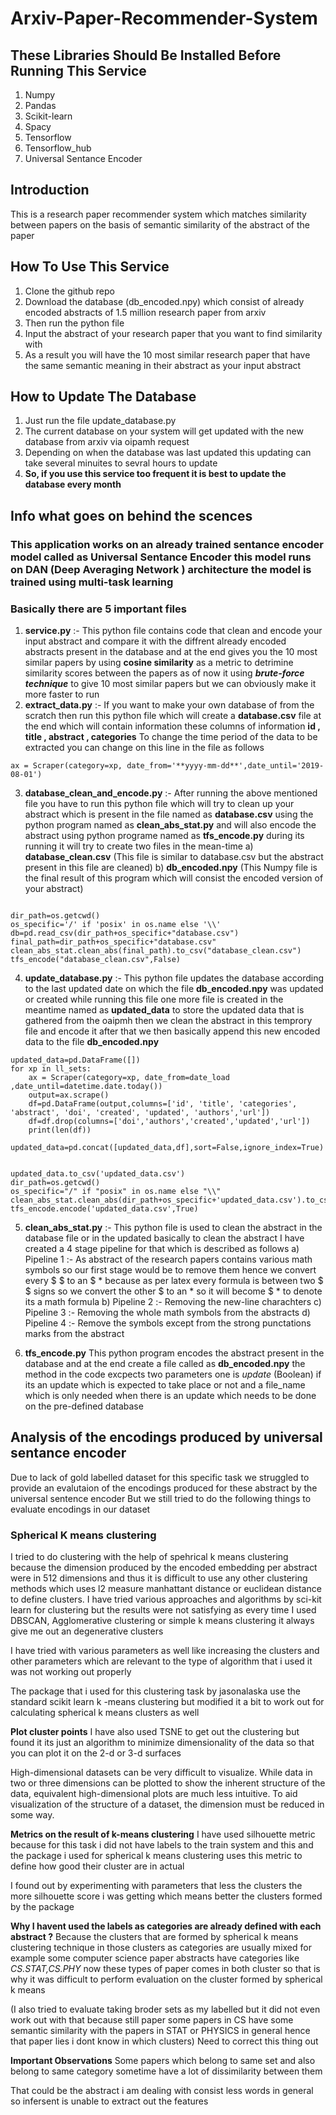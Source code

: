 # Arxiv-Paper-Recommender-System

## These Libraries Should Be Installed Before Running This Service
1. Numpy
2. Pandas 
3. Scikit-learn
4. Spacy
5. Tensorflow
6. Tensorflow_hub
7. Universal Sentance Encoder

## Introduction
This is a research paper recommender system which matches similarity between papers on the basis of semantic similarity of the abstract of the paper 

## How To Use This Service 
1. Clone the github repo 
2. Download the database (db_encoded.npy) which consist of already encoded abstracts of 1.5 million research paper from arxiv 
3. Then run the python file 
4. Input the abstract of your research paper that you want to find similarity with 
5. As a result you will have the 10 most similar research paper that have the same semantic meaning in their abstract as your input abstract
## How to Update The Database
1. Just run the file update_database.py 
2. The current database on your system will get updated with the new database from arxiv via oipamh request
3. Depending on when the database was last updated this updating can take several minuites to sevral hours to update
4. **So, if you use this service too frequent it is best to update the database every month**
## Info what goes on behind the scences
### This application works on an already trained sentance encoder model called as Universal Sentance Encoder this model runs on DAN (Deep Averaging Network ) architecture the model is trained using multi-task learning 

### Basically there are 5 important files 
1. **service.py** :-
This python file contains code that clean and encode your input abstract and compare it with the diffrent already encoded abstracts present in the database and at the end gives you the 10 most similar papers by using **cosine similarity** as a metric to detrimine similarity scores between the papers as of now it using **_brute-force technique_** to give 10 most similar papers but we can obviously make it more faster to run
2. **extract_data.py** :- 
If you want to make your own database of from the scratch then run this python file which will create a **database.csv** file at the end which will contain information these columns of information **id , title , abstract , categories** 
To change the time period of the data to be extracted you can change on this line in the file as follows
```
ax = Scraper(category=xp, date_from='**yyyy-mm-dd**',date_until='2019-08-01')

```
3. **database_clean_and_encode.py** :-
After running the above mentioned file you have to run this python file which will try to clean up your abstract which is present in the file named as **database.csv**  using the python program named as **clean_abs_stat.py** and will also encode the abstract using python programe named as **tfs_encode.py** during its running it will try to create two files in the mean-time 
a) **database_clean.csv** (This file is similar to database.csv but the abstract present in this file are cleaned)
b) **db_encoded.npy**     (This Numpy file is the final result of this program which will consist the encoded version of your abstract)

```

dir_path=os.getcwd()
os_specific='/' if 'posix' in os.name else '\\'
db=pd.read_csv(dir_path+os_specific+"database.csv")
final_path=dir_path+os_specific+"database.csv"
clean_abs_stat.clean_abs(final_path).to_csv("database_clean.csv")
tfs_encode("database_clean.csv",False)

```
4. **update_database.py** :-
This python file updates the database according to the last updated date on which the file **db_encoded.npy** was updated or created 
while running this file one more file is created in the meantime named as **updated_data** to store the updated data that is gathered from the oaipmh 
then we clean the abstract in this temprory file and encode it after that we then basically append this new encoded data to the file **db_encoded.npy**

```
updated_data=pd.DataFrame([])
for xp in ll_sets:
    ax = Scraper(category=xp, date_from=date_load ,date_until=datetime.date.today())
    output=ax.scrape()
    df=pd.DataFrame(output,columns=['id', 'title', 'categories', 'abstract', 'doi', 'created', 'updated', 'authors','url'])
    df=df.drop(columns=['doi','authors','created','updated','url'])
    print(len(df))
    updated_data=pd.concat([updated_data,df],sort=False,ignore_index=True)


updated_data.to_csv('updated_data.csv')
dir_path=os.getcwd()
os_specific="/" if "posix" in os.name else "\\"
clean_abs_stat.clean_abs(dir_path+os_specific+'updated_data.csv').to_csv('updated_data.csv')
tfs_encode.encode('updated_data.csv',True)

```
5. **clean_abs_stat.py** :-
This python file is used to clean the abstract in the database file or in the updated basically to clean the abstract I have created a 4 stage pipeline for that which is described as follows
a) Pipeline 1 :- As abstract of the research papers contains various math symbols so our first stage would be to remove them hence we convert every $ $ to an $ * because as per latex every formula is between two $ $ signs so we convert the other $ to an * so it will become $ * to denote its a math formula
b) Pipeline 2 :-  Removing the new-line charachters
c) Pipeline 3 :- Removing the whole math symbols from the abstracts
d) Pipeline 4 :- Remove the symbols except from the strong punctations marks from the abstract

6. **tfs_encode.py**
 This python program encodes the abstract present in the database and at the end create a file called as **db_encoded.npy** 
 the method in the code excpects two parameters one is _update_ (Boolean) if its an update which is expected to take place or not and a
 file_name which is only needed when there is an update which needs to be done on the pre-defined database

## Analysis of the encodings produced by universal sentance encoder

Due to lack of gold labelled dataset for this specific task we struggled to provide an evalutaion of the encodings produced for these abstract by the universal sentence encoder 
But we still tried to do the following things to evaluate encodings in our dataset 

### Spherical K means clustering 

I tried to do clustering with the help of spehrical k means clustering because the dimension produced by the encoded embedding per abstract were in 512 dimensions and thus it is difficult to use any other clustering methods which uses l2 measure manhattant distance or euclidean distance to define clusters.
I have tried various approaches and algorithms by sci-kit learn for clustering but the results were not satisfying as every time I used DBSCAN, Agglomerative clustering or simple k means clustering it always give me out an degenerative clusters 

I have tried with various parameters as well like increasing the clusters and other parameters which are relevant to the type of algorithm that i used it was not working out properly

The package that i used for this clustering task by jasonalaska use the standard scikit learn k -means clustering but modified it a bit to work out for calculating spherical k means clusters as well

**Plot cluster points**
I have also used TSNE to get out the clustering but found it its just an algorithm to minimize dimensionality of the data so that you can plot it on the 2-d or 3-d surfaces

High-dimensional datasets can be very difficult to visualize. While data in two or three dimensions can be plotted to show the inherent structure of the data, equivalent high-dimensional plots are much less intuitive. To aid visualization of the structure of a dataset, the dimension must be reduced in some way.

**Metrics on the result of k-means clustering**
I have used silhouette metric because for this task i did not have labels to the train system and this and the package i used for spherical k means clustering uses this metric to define how good their cluster are in actual

I found out by experimenting with parameters that less the clusters the more silhouette score i was getting which means better the clusters formed by the package

**Why I havent used the labels as categories are already defined with each abstract ?**
Because the clusters that are formed by spherical k means clustering technique in those clusters as categories are usually mixed for example some computer science paper abstracts have categories like _CS.STAT,CS.PHY_ now these types of paper comes in both cluster so that is why it was difficult to perform evaluation on the cluster formed by spherical k means

(I also tried to evaluate taking broder sets as my labelled but it did not even work out with that because still paper some papers in CS have some semantic similarity with the papers in STAT or PHYSICS in general hence that paper lies i dont know in which clusters)
Need to correct this thing out 


**Important Observations**
Some papers which belong to same set and also belong to same category sometime have a lot of dissimilarity between them

That could be the abstract i am dealing with consist less words in general so infersent is unable to extract out the features















